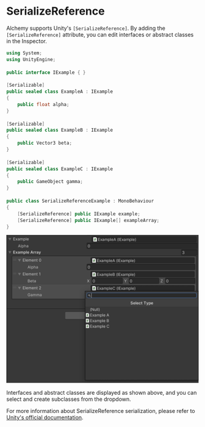 # SerializeReference

Alchemy supports Unity's `[SerializeReference]`. By adding the `[SerializeReference]` attribute, you can edit interfaces or abstract classes in the Inspector.

```cs
using System;
using UnityEngine;

public interface IExample { }

[Serializable]
public sealed class ExampleA : IExample
{
    public float alpha;
}

[Serializable]
public sealed class ExampleB : IExample
{
    public Vector3 beta;
}

[Serializable]
public sealed class ExampleC : IExample
{
    public GameObject gamma;
}

public class SerializeReferenceExample : MonoBehaviour
{
    [SerializeReference] public IExample example;
    [SerializeReference] public IExample[] exampleArray;
}
```

![img](../../images/img-serialize-reference.png)

Interfaces and abstract classes are displayed as shown above, and you can select and create subclasses from the dropdown.

For more information about SerializeReference serialization, please refer to [Unity's official documentation](https://docs.unity3d.com/2020.3/ScriptReference/SerializeReference.html).